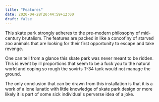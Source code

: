 ```yaml
---
title: "Features"
date: 2020-04-28T20:44:59+12:00
draft: false
---
```


This skate park strongly adheres to the pre-modern philosophy of mid-century brutalism. The features are packed in like a concofiny of starved zoo animals that are looking for their first opportunity to escape and take revenge. 

One can tell from a glance this skate park was never meant to be ridden. This is event by ill proportions that seem to be a fuck you to the natural world and coping so rough the sovirts T-34 tank would not manage the ground.

The only conclusion that can be drawn from this installation is that it is a work of a lone lunatic with little knowledge of skate park design or more likely it is part of some sick individual's perverse idea of a joke.
